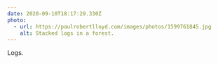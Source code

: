 ```yaml
---
date: 2020-09-10T18:17:29.330Z
photo:
  - url: https://paulrobertlloyd.com/images/photos/1599761845.jpg
    alt: Stacked logs in a forest.
---
```

Logs.
